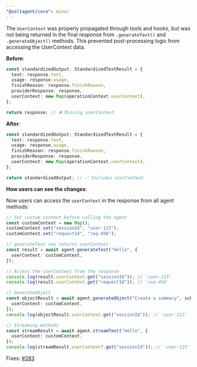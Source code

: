 ```yaml
---
"@voltagent/core": minor
---
```


The `UserContext` was properly propagated through tools and hooks, but was not being returned in the final response from `.generateText()` and `.generateObject()` methods. This prevented post-processing logic from accessing the UserContext data.

**Before**:

```typescript
const standardizedOutput: StandardizedTextResult = {
  text: response.text,
  usage: response.usage,
  finishReason: response.finishReason,
  providerResponse: response,
  userContext: new Map(operationContext.userContext),
};

return response; // ❌ Missing userContext
```

**After**:

```typescript
const standardizedOutput: StandardizedTextResult = {
  text: response.text,
  usage: response.usage,
  finishReason: response.finishReason,
  providerResponse: response,
  userContext: new Map(operationContext.userContext),
};

return standardizedOutput; // ✅ Includes userContext
```

**How users can see the changes**:

Now users can access the `userContext` in the response from all agent methods:

```typescript
// Set custom context before calling the agent
const customContext = new Map();
customContext.set("sessionId", "user-123");
customContext.set("requestId", "req-456");

// generateText now returns userContext
const result = await agent.generateText("Hello", {
  userContext: customContext,
});

// Access the userContext from the response
console.log(result.userContext.get("sessionId")); // 'user-123'
console.log(result.userContext.get("requestId")); // 'req-456'

// GenerateObject
const objectResult = await agent.generateObject("Create a summary", schema, {
  userContext: customContext,
});
console.log(objectResult.userContext.get("sessionId")); // 'user-123'

// Streaming methods
const streamResult = await agent.streamText("Hello", {
  userContext: customContext,
});
console.log(streamResult.userContext?.get("sessionId")); // 'user-123'
```

Fixes: [#283](https://github.com/VoltAgent/voltagent/issues/283)
